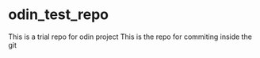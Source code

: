 # odin_test_repo
This is a trial repo for odin project 
This is the repo for commiting inside the git 